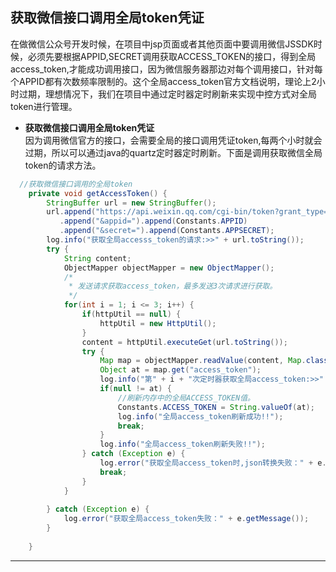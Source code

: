 ## 获取微信接口调用全局token凭证<br>
在做微信公众号开发时候，在项目中jsp页面或者其他页面中要调用微信JSSDK时候，必须先要根据APPID,SECRET调用获取ACCESS_TOKEN的接口，得到全局access_token,才能成功调用接口，因为微信服务器那边对每个调用接口，针对每个APPID都有次数频率限制的。这个全局access_token官方文档说明，理论上2小时过期，理想情况下，我们在项目中通过定时器定时刷新来实现中控方式对全局token进行管理。<br>
* **获取微信接口调用全局token凭证**<br>
因为调用微信官方的接口，会需要全局的接口调用凭证token,每两个小时就会过期，所以可以通过java的quartz定时器定时刷新。下面是调用获取微信全局token的请求方法。<br>
```java
  //获取微信接口调用的全局token
	private void getAccessToken() {
		StringBuffer url = new StringBuffer();
		url.append("https://api.weixin.qq.com/cgi-bin/token?grant_type=client_credential")
		   .append("&appid=").append(Constants.APPID)
		   .append("&secret=").append(Constants.APPSECRET);
		log.info("获取全局accesss_token的请求:>>" + url.toString());
		try {
			String content;
			ObjectMapper objectMapper = new ObjectMapper();
			/*
			 * 发送请求获取access_token，最多发送3次请求进行获取。
			 */
			for(int i = 1; i <= 3; i++) {
				if(httpUtil == null) {
					httpUtil = new HttpUtil();
				}
				content = httpUtil.executeGet(url.toString());
				try {
					Map map = objectMapper.readValue(content, Map.class);
					Object at = map.get("access_token");
					log.info("第" + i + "次定时器获取全局access_token:>>" + at);
					if(null != at) {
						//刷新内存中的全局ACCESS_TOKEN值。
						Constants.ACCESS_TOKEN = String.valueOf(at);
						log.info("全局access_token刷新成功!!");
						break;
					}
					log.info("全局access_token刷新失败!!");
				} catch (Exception e) {
					log.error("获取全局access_token时,json转换失败：" + e.getMessage());
					break;
				}
			}
	
		} catch (Exception e) {
			log.error("获取全局access_token失败：" + e.getMessage());
		}
		
	}


```
---